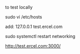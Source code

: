 to test locally

sudo vi /etc/hosts

add:
127.0.0.1 test.ercel.com

sudo systemctl restart networking

http://test.ercel.com:3000/
